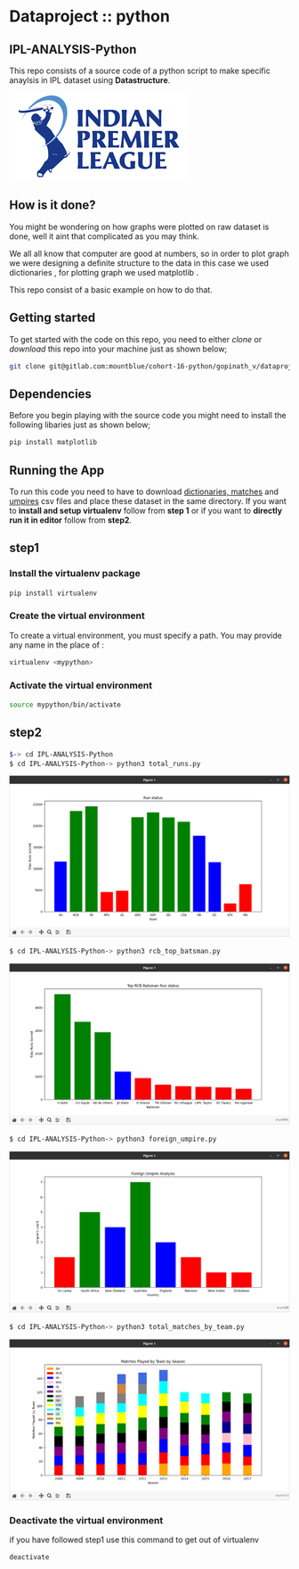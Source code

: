 # Dataproject :: python

## IPL-ANALYSIS-Python

This repo consists of a source code of a python script to make specific anaylsis in IPL dataset using **Datastructure**.

[![IPL](pictures/IPL.png)](https://en.wikipedia.org/wiki/Indian_Premier_League)

## How is it done?

You might be wondering on how graphs were plotted on raw dataset is done, well it aint that complicated as you may think.

We all all know that computer are good at numbers, so in order to plot graph we were designing a definite structure to the data in this case
we used dictionaries , for plotting graph we used matplotlib .

This repo consist of a basic example on how to do that.


## Getting started

To get started with the code on this repo, you need to either *clone* or *download* this repo into your machine just as shown below;

```bash
git clone git@gitlab.com:mountblue/cohort-16-python/gopinath_v/dataproject-python.git
```

## Dependencies 

Before you begin playing with the source code you might need to install the following libaries just as shown below;

```bash
pip install matplotlib
```

## Running the App

To run this code you need to have to download [dictionaries, matches](https://www.kaggle.com/manasgarg/ipl/version/5) and [umpires](https://www.kaggle.com/subhodeepchandra/ipl-umpires-by-country) csv files and place these dataset in the same directory. If you want to **install and setup virtualenv** follow from **step 1** or if you want to **directly run it in editor** follow from **step2**.
## step1
### Install the virtualenv package
```bash
pip install virtualenv
```
### Create the virtual environment
To create a virtual environment, you must specify a path. You may provide any name in the place of <mypython>:
```bash
virtualenv <mypython>
```
  
### Activate the virtual environment
```bash
source mypython/bin/activate
```
  
## step2
  
```bash
$-> cd IPL-ANALYSIS-Python
$ cd IPL-ANALYSIS-Python-> python3 total_runs.py

```
![total_runs](pictures/total_runs.png)

```bash
$ cd IPL-ANALYSIS-Python-> python3 rcb_top_batsman.py

```
![rcb_top_batsman](pictures/rcb_top_batsman.png)
```bash
$ cd IPL-ANALYSIS-Python-> python3 foreign_umpire.py

```
![foreign_umpire](pictures/foreign_umpire.png)
```bash
$ cd IPL-ANALYSIS-Python-> python3 total_matches_by_team.py

```
![total_matches_by_team](pictures/total_matches_by_team.png)

### Deactivate the virtual environment
if you have followed step1 use this command to get out of virtualenv
```bash
deactivate

```



